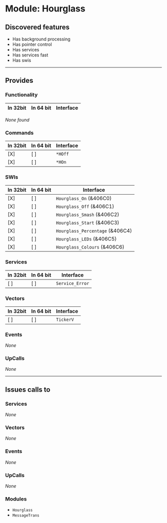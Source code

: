 # Module: Hourglass

## Discovered features


* Has background processing
* Has pointer control
* Has services
* Has services fast
* Has swis

---

## Provides

### Functionality

| In 32bit | In 64 bit | Interface |
|----------|-----------|-----------|

*None found*

### Commands


| In 32bit | In 64 bit | Interface |
|----------|-----------|-----------|
| [X]      | [ ]       | `*HOff` |
| [X]      | [ ]       | `*HOn` |


### SWIs


| In 32bit | In 64 bit | Interface |
|----------|-----------|-----------|
| [X]      | [ ]       | `Hourglass_On` (&406C0) |
| [X]      | [ ]       | `Hourglass_Off` (&406C1) |
| [X]      | [ ]       | `Hourglass_Smash` (&406C2) |
| [X]      | [ ]       | `Hourglass_Start` (&406C3) |
| [X]      | [ ]       | `Hourglass_Percentage` (&406C4) |
| [X]      | [ ]       | `Hourglass_LEDs` (&406C5) |
| [X]      | [ ]       | `Hourglass_Colours` (&406C6) |


### Services


| In 32bit | In 64 bit | Interface |
|----------|-----------|-----------|
| [ ]      | [ ]       | `Service_Error` |


### Vectors


| In 32bit | In 64 bit | Interface |
|----------|-----------|-----------|
| [ ]      | [ ]       | `TickerV` |


### Events


*None*


### UpCalls


*None*


---

## Issues calls to

### Services


*None*


### Vectors


*None*


### Events


*None*


### UpCalls


*None*


### Modules


* `Hourglass`
* `MessageTrans`


